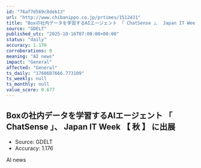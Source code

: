 ```yaml
---
id: "76af7d569c8deb13"
url: "http://www.chibanippo.co.jp/prtimes/1512431"
title: "Boxの社内データを学習するAIエージェント 「 ChatSense 」、 Japan IT Week 【 秋 】 に出展"
source: "GDELT"
published_utc: "2025-10-16T07:00:00+00:00"
status: "daily"
accuracy: 1.176
corroborations: 0
meaning: "AI news"
impact: "General"
affected: "General"
ts_daily: "1760607666.773109"
ts_weekly: null
ts_monthly: null
value_score: 0.677
---
```

## Boxの社内データを学習するAIエージェント 「 ChatSense 」、 Japan IT Week 【 秋 】 に出展

- Source: GDELT
- Accuracy: 1.176

AI news
